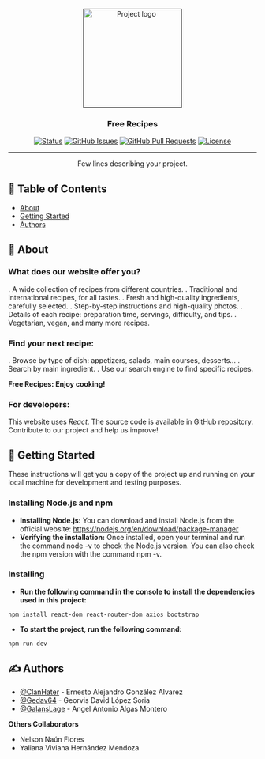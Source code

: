 <p align="center">
  <a href="" rel="noopener">
 <img width=200px height=200px src="https://www.flaticon.es/icono-gratis/sombrero-de-cocinero_4633961?term=gorro-de-cocinero&page=1&position=71&origin=search&related_id=4633961" alt="Project logo"></a>
</p>

<h3 align="center">Free Recipes</h3>

<div align="center">

[![Status](https://img.shields.io/badge/status-active-success.svg)]()
[![GitHub Issues](https://img.shields.io/github/issues/kylelobo/The-Documentation-Compendium.svg)](https://github.com/kylelobo/The-Documentation-Compendium/issues)
[![GitHub Pull Requests](https://img.shields.io/github/issues-pr/kylelobo/The-Documentation-Compendium.svg)](https://github.com/kylelobo/The-Documentation-Compendium/pulls)
[![License](https://img.shields.io/badge/license-MIT-blue.svg)](/LICENSE)

</div>

---

<p align="center"> Few lines describing your project.
    <br> 
</p>

## 📝 Table of Contents

- [About](#about)
- [Getting Started](#getting_started)
- [Authors](#authors)

## 🧐 About <a name = "about"></a>

### What does our website offer you?

. A wide collection of recipes from different countries.
. Traditional and international recipes, for all tastes.
. Fresh and high-quality ingredients, carefully selected.
. Step-by-step instructions and high-quality photos.
. Details of each recipe: preparation time, servings, difficulty, and tips.
. Vegetarian, vegan, and many more recipes.

### Find your next recipe:

. Browse by type of dish: appetizers, salads, main courses, desserts...
. Search by main ingredient.
. Use our search engine to find specific recipes.

**Free Recipes: Enjoy cooking!**

### For developers:

This website uses _React_.
The source code is available in GitHub repository.
Contribute to our project and help us improve!

## 🏁 Getting Started <a name = "getting_started"></a>

These instructions will get you a copy of the project up and running on your local machine for development and testing purposes.

### Installing Node.js and npm

- **Installing Node.js:** You can download and install Node.js from the official website: https://nodejs.org/en/download/package-manager
- **Verifying the installation:** Once installed, open your terminal and run the command node -v to check the Node.js version. You can also check the npm version with the command npm -v.

### Installing

- **Run the following command in the console to install the dependencies used in this project:**

```
npm install react-dom react-router-dom axios bootstrap
```

- **To start the project, run the following command:**

```
npm run dev
```

## ✍️ Authors <a name = "authors"></a>

- [@ClanHater](https://github.com/ClanHater) - Ernesto Alejandro González Alvarez
- [@Gedav64](https://github.com/Gedav64) - Georvis David López Soria
- [@GalansLage](https://github.com/GalansLage) - Angel Antonio Algas Montero

**Others Collaborators**

- Nelson Naún Flores
- Yaliana Viviana Hernández Mendoza
